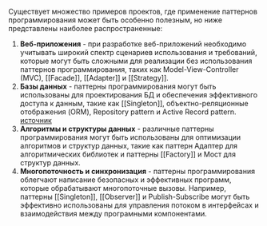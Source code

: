 Существует множество примеров проектов, где применение паттернов программирования может быть особенно полезным, но ниже представлены наиболее распространенные:

1.  **Веб-приложения** - при разработке веб-приложений необходимо учитывать широкий спектр сценариев использования и требований, которые могут быть сложными для реализации без использования паттернов программирования, таких как Model-View-Controller (MVC), [[Facade]], [[Adapter]] и [[Strategy]].
2.  **Базы данных** - паттерны программирования могут быть использованы для проектирования БД и обеспечения эффективного доступа к данным, такие как [[Singleton]], объектно-реляционные отображения (ORM), Repository pattern и Active Record pattern. [источник](https://gist.github.com/codedokode/c4cbc4d7dc8e45ea074a)
3.  **Алгоритмы и структуры данных** - различные паттерны программирования могут быть использованы для оптимизации алгоритмов и структур данных, такие как паттерн Адаптер для алгоритмических библиотек и паттерны [[Factory]] и Мост для структур данных.
4.  **Многопоточность и синхронизация** - паттерны программирования облегчают написание безопасных и эффективных программ, которые обрабатывают многопоточные вызовы. Например, паттерны [[Singleton]], [[Observer]] и Publish-Subscribe могут быть эффективно использованы для управления потоком в интерфейсах и взаимодействия между програмными компонентами.